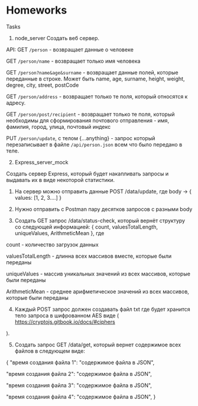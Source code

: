 # Homeworks
 Tasks
1) node_server
Создать веб сервер.

API:
GET `/person` - возвращает данные о человеке

GET `/person/name` - возвращает только имя человека

GET `/person?name&age&surname` - возвращает данные полей, которые переданные в строке. Может быть name, age, surname, height, weight, degree, city, street, postCode

GET `/person/address` - возвращает только те поля, который относятся к адресу.

GET `/person/post/recipient` - возвращает только те поля, который необходимы для сформирования почтового отправления - имя, фамилия, город, улица, почтовый индекс

PUT `/person/update`, с телом {...anything} - запрос который перезаписывает в файле `/api/person.json` всем что было передано в теле.

2) Express_server_mock

Создать сервер Express, который будет накапливать запросы и выдавать их в виде некоторой статистики.

1) На сервер можно отправить данные POST /data/update, где body -> { values: [1, 2, 3....] }

2) Нужно отправить с Postman пару десятков запросов с разными body

3) Создать GET запрос /data/status-check, который вернёт структуру со следующей информацией: { count, valuesTotalLength, uniqueValues, ArithmeticMean }, где

count - количество загрузок данных

valuesTotalLength - длинна всех массивов вместе, которые были переданы

uniqueValues - массив уникальных значений из всех массивов, которые были переданы

ArithmeticMean - среднее арифметическое значений из всех массивов, которые были переданы

4) Каждый POST запрос должен создавать файл txt где будет хранится тело запроса в шифрованном AES виде (
https://cryptojs.gitbook.io/docs/#ciphers

).

5) Создать запрос GET /data/get, который вернет содержимое всех файлов в следующем виде:

{
"время создания файла 1": "содержимое файла в JSON",

"время создания файла 2": "содержимое файла в JSON",

"время создания файла 3": "содержимое файла в JSON",

"время создания файла 4": "содержимое файла в JSON",
}
